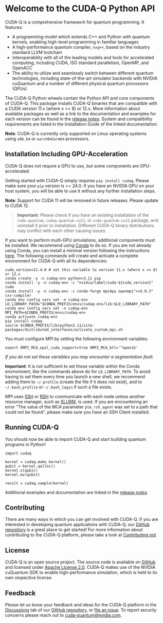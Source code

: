 # Welcome to the CUDA-Q Python API

CUDA-Q is a comprehensive framework for quantum programming. It features:

- A programming model which extends C++ and Python with quantum kernels,
  enabling high-level programming in familiar languages
- A high-performance quantum compiler, `nvq++`, based on the industry standard
  LLVM toolchain
- Interoperability with all of the leading models and tools for accelerated
  computing, including CUDA, ISO standard parallelism, OpenMP, and OpenACC
- The ability to utilize and seamlessly switch between different quantum
  technologies, including state-of-the-art simulator backends with NVIDIA
  cuQuantum and a number of different physical quantum processors (QPUs)

The CUDA-Q Python wheels contain the Python API and core components of CUDA-Q.
This package installs CUDA-Q binaries that are compatible with a CUDA version
11.x (where x >= 8) or 12.x. More information about available packages as
well as a link to the documentation and examples for each version can be found
in the [release notes][cudaq_docs_releases]. System and compatibility
requirements are listed in the Installation Guide of the linked documentation.

**Note**: CUDA-Q is currently only supported on Linux operating systems using
`x86_64` or `aarch64`/`arm64` processors.

[cudaq_docs_releases]:
    https://nvidia.github.io/cuda-quantum/latest/releases.html

## Installation Including GPU-Acceleration

[//]: # (Begin complete install)

CUDA-Q does not require a GPU to use, but some components are GPU-accelerated.

Getting started with CUDA-Q simply requires `pip install
cudaq`. Please make sure your `pip` version is \>= 24.0.
If you have an NVIDIA GPU on your host system, you will be
able to use it without any further installation steps.

**Note**: Support for CUDA 11 will be removed in future releases. Please update to CUDA 12.

> **Important:** 
> Please check if you have an existing installation of the `cuda-quantum`, `cudaq-quantum-cu11`, or `cuda-quantum-cu12` package, and uninstall it prior to installation. Different CUDA-Q binary distributions may conflict with each other causing issues.


If you want to perform multi-GPU simulations, additional components must be installed. We
recommend using [Conda](https://docs.conda.io/en/latest/) to do so. If you are
not already using Conda, you can install a minimal version following the
instructions [here](https://docs.anaconda.com/miniconda/). The following
commands will create and activate a complete environment for CUDA-Q with all its
dependencies:

[//]: # (Begin conda install)

```console
cuda_version=12.4.0 # set this variable to version 11.x (where x >= 8) or 12.x
conda create -y -n cudaq-env python=3.11 pip
conda install -y -n cudaq-env -c "nvidia/label/cuda-${cuda_version}" cuda
conda install -y -n cudaq-env -c conda-forge mpi4py openmpi">=5.0.3" cxx-compiler
conda env config vars set -n cudaq-env LD_LIBRARY_PATH="$CONDA_PREFIX/envs/cudaq-env/lib:$LD_LIBRARY_PATH"
conda env config vars set -n cudaq-env MPI_PATH=$CONDA_PREFIX/envs/cudaq-env
conda activate cudaq-env
pip install cudaq
source $CONDA_PREFIX/lib/python3.11/site-packages/distributed_interfaces/activate_custom_mpi.sh
```

[//]: # (End conda install)

You must configure MPI by setting the following environment variables:

[//]: # (Begin ompi setup)

```console
export OMPI_MCA_opal_cuda_support=true OMPI_MCA_btl='^openib'
```

[//]: # (End ompi setup)

*If you do not set these variables you may encounter a segmentation fault.*

**Important**: It is *not* sufficient to set these variable within the Conda
environment, like the commands above do for `LD_LIBRARY_PATH`. To avoid having
to set them every time you launch a new shell, we recommend adding them to
`~/.profile` (create the file if it does not exist), and to `~/.bash_profile` or
`~/.bash_login` if such a file exists.

[//]: # (End complete install)

MPI uses [SSH](https://en.wikipedia.org/wiki/Secure_Shell) or
[RSH](https://en.wikipedia.org/wiki/Remote_Shell) to communicate with each node
unless another resource manager, such as
[SLURM](https://slurm.schedmd.com/overview.html), is used. If you are
encountering an error "The value of the MCA parameter `plm_rsh_agent` was set to
a path that could not be found", please make sure you have an SSH Client
installed.

## Running CUDA-Q

You should now be able to import CUDA-Q and start building quantum programs in
Python!

```console
import cudaq

kernel = cudaq.make_kernel()
qubit = kernel.qalloc()
kernel.x(qubit)
kernel.mz(qubit)

result = cudaq.sample(kernel)
```

Additional examples and documentation are linked in the [release
notes][cudaq_docs_releases].

## Contributing

There are many ways in which you can get involved with CUDA-Q. If you are
interested in developing quantum applications with CUDA-Q, our [GitHub
repository][github_link] is a great place to get started! For more information
about contributing to the CUDA-Q platform, please take a look at
[Contributing.md](https://github.com/NVIDIA/cuda-quantum/blob/main/Contributing.md).

## License

CUDA-Q is an open source project. The source code is available on
[GitHub][github_link] and licensed under [Apache License
2.0](https://github.com/NVIDIA/cuda-quantum/blob/main/LICENSE). CUDA-Q makes use
of the NVIDIA cuQuantum SDK to enable high-performance simulation, which is held
to its own respective license.

[github_link]: https://github.com/NVIDIA/cuda-quantum/

## Feedback

Please let us know your feedback and ideas for the CUDA-Q platform in the
[Discussions][discussions] tab of our [GitHub repository][github_repo], or [file
an issue][cuda_quantum_issues]. To report security concerns please reach out to
[cuda-quantum@nvidia.com](mailto:cuda-quantum@nvidia.com).

[discussions]: https://github.com/NVIDIA/cuda-quantum/discussions
[cuda_quantum_issues]: https://github.com/NVIDIA/cuda-quantum/issues
[github_repo]: https://github.com/NVIDIA/cuda-quantum
